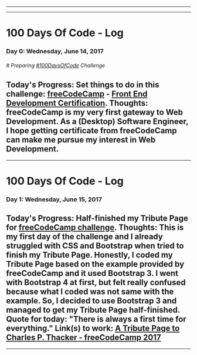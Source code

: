 ----
----
# 100 Days Of Code - Log
### Day 0: Wednesday, June 14, 2017
###### # Preparing [#100DaysOfCode](https://twitter.com/hashtag/100daysofcode) Challenge
**Today's Progress**: Set things to do in this challenge: [freeCodeCamp](https://www.freecodecamp.com) - [Front End Development Certification](https://www.freecodecamp.com/map).
**Thoughts:** freeCodeCamp is my very first gateway to Web Development. As a (Desktop) Software Engineer, I hope getting certificate from freeCodeCamp can make me pursue my interest in Web Development.
----
----
# 100 Days Of Code - Log
### Day 1: Wednesday, June 15, 2017
**Today's Progress**: Half-finished my Tribute Page for [freeCodeCamp challenge](https://www.freecodecamp.com/challenges/build-a-tribute-page).
**Thoughts:** This is my first day of the challenge and I already struggled with CSS and Bootstrap when tried to finish my Tribute Page. Honestly, I coded my Tribute Page based on the example provided by freeCodeCamp and it used Bootstrap 3. I went with Bootstrap 4 at first, but felt really confused because what I coded was not same with the example. So, I decided to use Bootstrap 3 and managed to get my Tribute Page half-finished.
Quote for today: "There is always a first time for everything."
**Link(s) to work:** [A Tribute Page to Charles P. Thacker - freeCodeCamp 2017](https://codepen.io/e-brahim/full/owzxGe/)
----
----